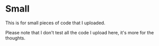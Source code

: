 # Small
This is for small pieces of code that I uploaded.

Please note that I don't test all the code I upload here, it's more for the thoughts.
